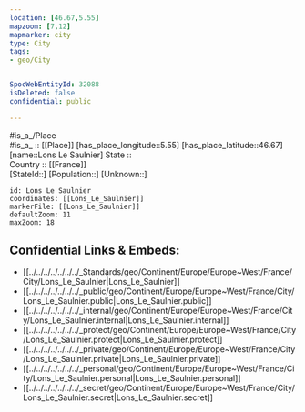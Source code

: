 ```yaml
---
location: [46.67,5.55] 
mapzoom: [7,12] 
mapmarker: city 
type: City
tags:
- geo/City


SpocWebEntityId: 32088
isDeleted: false
confidential: public

---
```

#is_a_/Place  
#is_a_ :: [[Place]] 
[has_place_longitude::5.55] 
[has_place_latitude::46.67] 
[name::Lons Le Saulnier] 
State ::  
Country :: [[France]]  
[StateId::] 
[Population::] 
[Unknown::] 


```leaflet
id: Lons Le Saulnier
coordinates: [[Lons_Le_Saulnier]] 
markerFile: [[Lons_Le_Saulnier]] 
defaultZoom: 11 
maxZoom: 18
```


## Confidential Links & Embeds: 
- [[../../../../../../../_Standards/geo/Continent/Europe/Europe~West/France/City/Lons_Le_Saulnier|Lons_Le_Saulnier]] 
- [[../../../../../../../_public/geo/Continent/Europe/Europe~West/France/City/Lons_Le_Saulnier.public|Lons_Le_Saulnier.public]] 
- [[../../../../../../../_internal/geo/Continent/Europe/Europe~West/France/City/Lons_Le_Saulnier.internal|Lons_Le_Saulnier.internal]] 
- [[../../../../../../../_protect/geo/Continent/Europe/Europe~West/France/City/Lons_Le_Saulnier.protect|Lons_Le_Saulnier.protect]] 
- [[../../../../../../../_private/geo/Continent/Europe/Europe~West/France/City/Lons_Le_Saulnier.private|Lons_Le_Saulnier.private]] 
- [[../../../../../../../_personal/geo/Continent/Europe/Europe~West/France/City/Lons_Le_Saulnier.personal|Lons_Le_Saulnier.personal]] 
- [[../../../../../../../_secret/geo/Continent/Europe/Europe~West/France/City/Lons_Le_Saulnier.secret|Lons_Le_Saulnier.secret]] 

